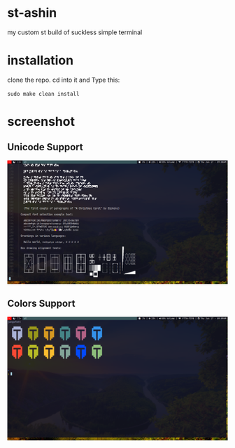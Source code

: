 # st-ashin
my custom st build of suckless simple terminal

# installation

clone the repo. cd into it and Type this:

  `sudo make clean install`

# screenshot

## Unicode Support
![Unicode screenshot](st.png)
## Colors Support
![Colors screenshot](st1.png)
